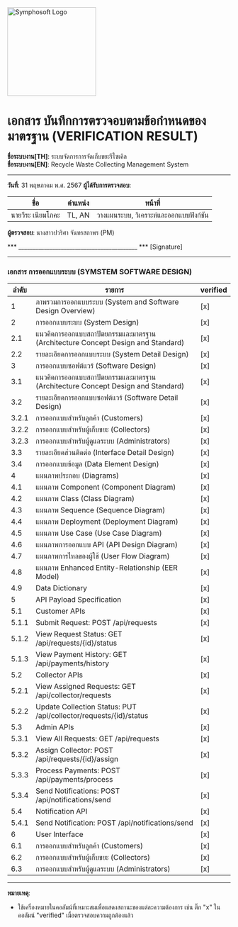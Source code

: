 <img src="https://www.symphosoft.com/logo/symphosoftLogo.png" alt="Symphosoft Logo" width="200"/>

# เอกสาร บันทึกการตรวจอบตามข้อกำหนดของมาตรฐาน (VERIFICATION RESULT)

**ชื่อระบบงาน[TH]**: ระบบจัดการการจัดเก็บขยะรีไซเคิล  
**ชื่อระบบงาน[EN]**: Recycle Waste Collecting Management System  

---

**วันที่**:  31 พฤษภาคม พ.ศ. 2567
**ผู้ได้รับการตรวจสอบ**:  

| ชื่อ             | ตำแหน่ง  | หน้าที่                                  |
|------------------|-----------|------------------------------------------|
| นายวีระ เนียมโภคะ | TL, AN    | วางแผนระบบ, วิเคราะห์และออกแบบฟังก์ชัน |  


  
  
**ผู้ตรวจสอบ**:  นางสาวปวริศา จันทรสถาพร (PM)  



*** __________________________________________ ***  [Signature]

---

### เอกสาร การออกแบบระบบ (SYMSTEM SOFTWARE DESIGN)  

| ลำดับ | รายการ                                                                                                     | verified |
|-------|-------------------------------------------------------------------------------------------------------------|----------|
| 1     | ภาพรวมการออกแบบระบบ (System and Software Design Overview)                                                 | [x]      |
| 2     | การออกแบบระบบ (System Design)                                                                              | [x]      |
| 2.1   | แนวคิดการออกแบบสถาปัตยกรรมและมาตรฐาน (Architecture Concept Design and Standard)                         | [x]      |
| 2.2   | รายละเอียดการออกแบบระบบ (System Detail Design)                                                            | [x]      |
| 3     | การออกแบบซอฟต์แวร์ (Software Design)                                                                      | [x]      |
| 3.1   | แนวคิดการออกแบบสถาปัตยกรรมและมาตรฐาน (Architecture Concept Design and Standard)                         | [x]      |
| 3.2   | รายละเอียดการออกแบบซอฟต์แวร์ (Software Detail Design)                                                    | [x]      |
| 3.2.1 | การออกแบบสำหรับลูกค้า (Customers)                                                                         | [x]      |
| 3.2.2 | การออกแบบสำหรับผู้เก็บขยะ (Collectors)                                                                   | [x]      |
| 3.2.3 | การออกแบบสำหรับผู้ดูแลระบบ (Administrators)                                                              | [x]      |
| 3.3   | รายละเอียดส่วนติดต่อ (Interface Detail Design)                                                           | [x]      |
| 3.4   | การออกแบบข้อมูล (Data Element Design)                                                                     | [x]      |
| 4     | แผนภาพประกอบ (Diagrams)                                                                                   | [x]      |
| 4.1   | แผนภาพ Component (Component Diagram)                                                                      | [x]      |
| 4.2   | แผนภาพ Class (Class Diagram)                                                                              | [x]      |
| 4.3   | แผนภาพ Sequence (Sequence Diagram)                                                                        | [x]      |
| 4.4   | แผนภาพ Deployment (Deployment Diagram)                                                                    | [x]      |
| 4.5   | แผนภาพ Use Case (Use Case Diagram)                                                                        | [x]      |
| 4.6   | แผนภาพการออกแบบ API (API Design Diagram)                                                                 | [x]      |
| 4.7   | แผนภาพการไหลของผู้ใช้ (User Flow Diagram)                                                                | [x]      |
| 4.8   | แผนภาพ Enhanced Entity-Relationship (EER Model)                                                           | [x]      |
| 4.9   | Data Dictionary                                                                                            | [x]      |
| 5     | API Payload Specification                                                                                  | [x]      |
| 5.1   | Customer APIs                                                                                              | [x]      |
| 5.1.1 | Submit Request: POST /api/requests                                                                         | [x]      |
| 5.1.2 | View Request Status: GET /api/requests/{id}/status                                                         | [x]      |
| 5.1.3 | View Payment History: GET /api/payments/history                                                            | [x]      |
| 5.2   | Collector APIs                                                                                             | [x]      |
| 5.2.1 | View Assigned Requests: GET /api/collector/requests                                                        | [x]      |
| 5.2.2 | Update Collection Status: PUT /api/collector/requests/{id}/status                                          | [x]      |
| 5.3   | Admin APIs                                                                                                 | [x]      |
| 5.3.1 | View All Requests: GET /api/requests                                                                       | [x]      |
| 5.3.2 | Assign Collector: POST /api/requests/{id}/assign                                                           | [x]      |
| 5.3.3 | Process Payments: POST /api/payments/process                                                               | [x]      |
| 5.3.4 | Send Notifications: POST /api/notifications/send                                                           | [x]      |
| 5.4   | Notification API                                                                                           | [x]      |
| 5.4.1 | Send Notification: POST /api/notifications/send                                                            | [x]      |
| 6     | User Interface                                                                                             | [x]      |
| 6.1   | การออกแบบสำหรับลูกค้า (Customers)                                                                         | [x]      |
| 6.2   | การออกแบบสำหรับผู้เก็บขยะ (Collectors)                                                                   | [x]      |
| 6.3   | การออกแบบสำหรับผู้ดูแลระบบ (Administrators)                                                              | [x]      |  


---

**หมายเหตุ**:  
- ใช้เครื่องหมายในคอลัมน์ที่เหมาะสมเพื่อแสดงสถานะของแต่ละความต้องการ เช่น ติ๊ก "x" ในคอลัมน์ "verified" เมื่อตรวจสอบความถูกต้องแล้ว 

